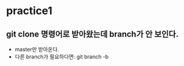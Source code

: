 # practice1

## git clone 명령어로 받아왔는데 branch가 안 보인다.
- master만 받아온다.
- 다른 branch가 필요하다면: git branch -b <branch name> <repository code link>
